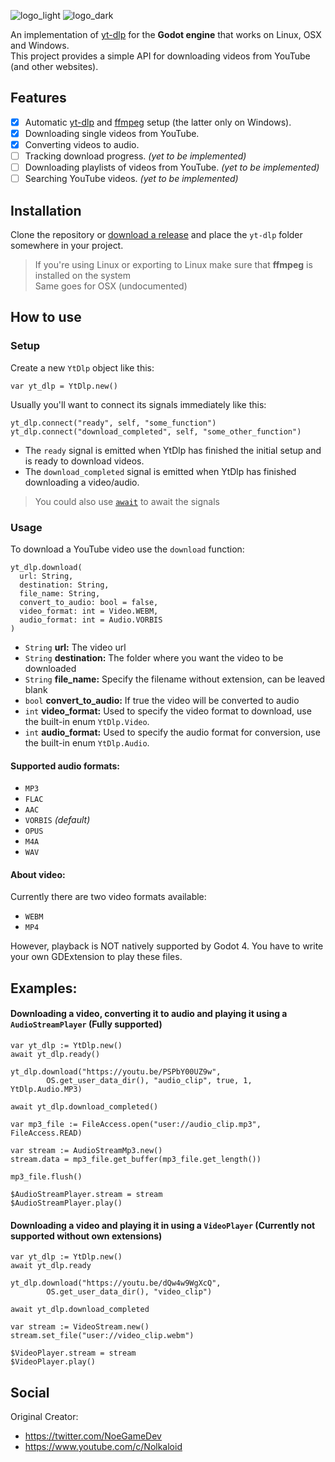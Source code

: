 ![logo_light](https://user-images.githubusercontent.com/30960698/176983082-18bf15ee-3144-4a54-bab9-bbb9650e63a3.png#gh-light-mode-only)
![logo_dark](https://user-images.githubusercontent.com/30960698/176983087-022d7ccd-d94c-43da-a8ff-f8f5736d9c3b.png#gh-dark-mode-only)

An implementation of [yt-dlp](https://github.com/yt-dlp/yt-dlp) for the **Godot engine** that works on Linux, OSX and Windows.\
This project provides a simple API for downloading videos from YouTube (and other websites).

## Features
 - [x] Automatic [yt-dlp](https://github.com/yt-dlp/yt-dlp) and [ffmpeg](https://www.ffmpeg.org/) setup (the latter only on Windows).
 - [x] Downloading single videos from YouTube.
 - [x] Converting videos to audio.
 - [ ] Tracking download progress. *(yet to be implemented)*
 - [ ] Downloading playlists of videos from YouTube. *(yet to be implemented)*
 - [ ] Searching YouTube videos. *(yet to be implemented)*
 
## Installation

Clone the repository or [download a release](https://github.com/Nolkaloid/godot-yt-dlp/releases/latest/download/godot-yt-dlp.zip) and place the `yt-dlp` folder somewhere in your project.

> If you're using Linux or exporting to Linux make sure that **ffmpeg** is installed on the system  
> Same goes for OSX (undocumented)

## How to use

### Setup

Create a new `YtDlp` object like this:

```gdscript
var yt_dlp = YtDlp.new()
```

Usually you'll want to connect its signals immediately like this:

```gdscript
yt_dlp.connect("ready", self, "some_function")
yt_dlp.connect("download_completed", self, "some_other_function")
```

 - The `ready` signal is emitted when YtDlp has finished the initial setup and is ready to download videos. 
 - The `download_completed` signal is emitted when YtDlp has finished downloading a video/audio.

> You could also use [`await`](https://docs.godotengine.org/en/latest/tutorials/scripting/gdscript/gdscript_basics.html#awaiting-for-signals) to await the signals

### Usage

To download a YouTube video use the `download` function:

```gdscript
yt_dlp.download(
  url: String,
  destination: String,
  file_name: String,
  convert_to_audio: bool = false,
  video_format: int = Video.WEBM,
  audio_format: int = Audio.VORBIS
)
```
 - `String` **url:** The video url 
 - `String` **destination:** The folder where you want the video to be downloaded
 - `String` **file_name:** Specify the filename without extension, can be leaved blank
 - `bool` **convert_to_audio:** If true the video will be converted to audio
 - `int`  **video_format:** Used to specify the video format to download, use the built-in enum `YtDlp.Video`.
 - `int` **audio_format:** Used to specify the audio format for conversion, use the built-in enum `YtDlp.Audio`.
 
 #### Supported audio formats:
 - `MP3`
 - `FLAC`
 - `AAC`
 - `VORBIS` *(default)*
 - `OPUS`
 - `M4A`
 - `WAV`
 
 #### About video:
 Currently there are two video formats available: 
 - `WEBM`
 - `MP4`

However, playback is NOT natively supported by Godot 4. You have to write your own GDExtension to play these files.
 
## Examples:

#### Downloading a video, converting it to audio and playing it using a `AudioStreamPlayer` (Fully supported)

```gdscript
var yt_dlp := YtDlp.new()
await yt_dlp.ready()

yt_dlp.download("https://youtu.be/PSPbY00UZ9w",
		OS.get_user_data_dir(), "audio_clip", true, 1, YtDlp.Audio.MP3)

await yt_dlp.download_completed()

var mp3_file := FileAccess.open("user://audio_clip.mp3", FileAccess.READ)

var stream := AudioStreamMp3.new()
stream.data = mp3_file.get_buffer(mp3_file.get_length())

mp3_file.flush()

$AudioStreamPlayer.stream = stream
$AudioStreamPlayer.play()
```
 
 #### Downloading a video and playing it in using a `VideoPlayer` (Currently not supported without own extensions)
```gdscript
var yt_dlp := YtDlp.new()
await yt_dlp.ready

yt_dlp.download("https://youtu.be/dQw4w9WgXcQ",
		OS.get_user_data_dir(), "video_clip")

await yt_dlp.download_completed

var stream := VideoStream.new()
stream.set_file("user://video_clip.webm")

$VideoPlayer.stream = stream
$VideoPlayer.play()
```


## Social
Original Creator:
- https://twitter.com/NoeGameDev
- https://www.youtube.com/c/Nolkaloid
